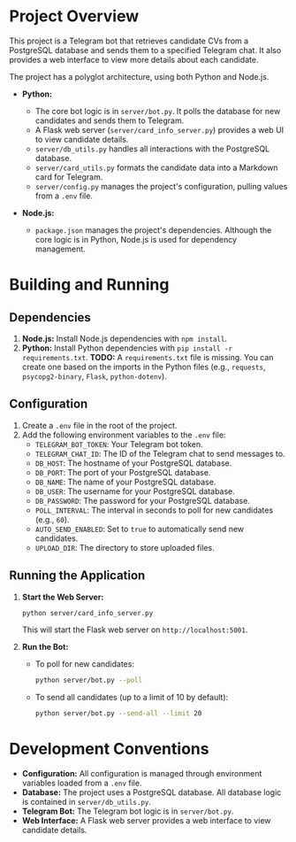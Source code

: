 # Project Overview

This project is a Telegram bot that retrieves candidate CVs from a PostgreSQL database and sends them to a specified Telegram chat. It also provides a web interface to view more details about each candidate.

The project has a polyglot architecture, using both Python and Node.js.

*   **Python:**
    *   The core bot logic is in `server/bot.py`. It polls the database for new candidates and sends them to Telegram.
    *   A Flask web server (`server/card_info_server.py`) provides a web UI to view candidate details.
    *   `server/db_utils.py` handles all interactions with the PostgreSQL database.
    *   `server/card_utils.py` formats the candidate data into a Markdown card for Telegram.
    *   `server/config.py` manages the project's configuration, pulling values from a `.env` file.

*   **Node.js:**
    *   `package.json` manages the project's dependencies. Although the core logic is in Python, Node.js is used for dependency management.

# Building and Running

## Dependencies

1.  **Node.js:** Install Node.js dependencies with `npm install`.
2.  **Python:** Install Python dependencies with `pip install -r requirements.txt`.  **TODO:** A `requirements.txt` file is missing. You can create one based on the imports in the Python files (e.g., `requests`, `psycopg2-binary`, `Flask`, `python-dotenv`).

## Configuration

1.  Create a `.env` file in the root of the project.
2.  Add the following environment variables to the `.env` file:
    *   `TELEGRAM_BOT_TOKEN`: Your Telegram bot token.
    *   `TELEGRAM_CHAT_ID`: The ID of the Telegram chat to send messages to.
    *   `DB_HOST`: The hostname of your PostgreSQL database.
    *   `DB_PORT`: The port of your PostgreSQL database.
    *   `DB_NAME`: The name of your PostgreSQL database.
    *   `DB_USER`: The username for your PostgreSQL database.
    *   `DB_PASSWORD`: The password for your PostgreSQL database.
    *   `POLL_INTERVAL`: The interval in seconds to poll for new candidates (e.g., `60`).
    *   `AUTO_SEND_ENABLED`: Set to `true` to automatically send new candidates.
    *   `UPLOAD_DIR`: The directory to store uploaded files.

## Running the Application

1.  **Start the Web Server:**
    ```bash
    python server/card_info_server.py
    ```
    This will start the Flask web server on `http://localhost:5001`.

2.  **Run the Bot:**
    *   To poll for new candidates:
        ```bash
        python server/bot.py --poll
        ```
    *   To send all candidates (up to a limit of 10 by default):
        ```bash
        python server/bot.py --send-all --limit 20
        ```

# Development Conventions

*   **Configuration:** All configuration is managed through environment variables loaded from a `.env` file.
*   **Database:** The project uses a PostgreSQL database. All database logic is contained in `server/db_utils.py`.
*   **Telegram Bot:** The Telegram bot logic is in `server/bot.py`.
*   **Web Interface:** A Flask web server provides a web interface to view candidate details.
